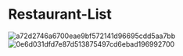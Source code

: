 # Restaurant-List

![a72d2746a6700eae9bf572141d96695cdd5aa7bb](https://github.com/Bokseongmin/Restaurant-List/assets/110206255/0aa8a4d7-dd9c-40fb-9368-4922bc516517)
![0e6d031dfd7e87d513875497cd6ebad196992700](https://github.com/Bokseongmin/Restaurant-List/assets/110206255/1991b8f4-01ee-4220-8758-0db67f1133ab)
